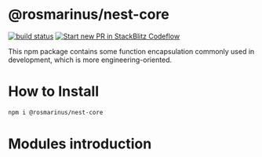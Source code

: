 # @rosmarinus/nest-core

<a href="https://github.com/rosmarinus-project/nest-core/actions/workflows/publish.yml"><img src="https://github.com/rosmarinus-project/nest-core/actions/workflows/publish.yml/badge.svg" alt="build status"></a> <a href="https://pr.new/rosmarinus-project/nest-core"><img src="https://developer.stackblitz.com/img/start_pr_dark_small.svg" alt="Start new PR in StackBlitz Codeflow"></a>

This npm package contains some function encapsulation commonly used in development, which is more engineering-oriented.

# How to Install

```bash
npm i @rosmarinus/nest-core
```

# Modules introduction
